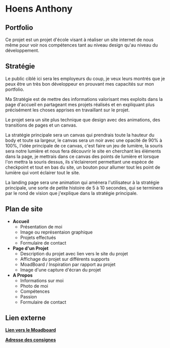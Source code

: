 # Hoens Anthony

## Portfolio

Ce projet est un projet d'école visant à réaliser un site internet de nous même pour voir nos compétences tant au niveau design qu'au niveau du développement.

## Stratégie

Le public ciblé ici sera les employeurs du coup, je veux leurs montrés que je peux être un très bon développeur en prouvant mes capacités sur mon portfolio.

Ma Stratégie est de mettre des informations valorisant mes exploits dans la page d'accueil en partageant mes projets réalisés et en expliquant plus précisément les choses apprises en travaillant sur le projet.

Le projet sera un site plus technique que design avec des animations, des transitions de pages et un canvas.

La stratégie principale sera un canvas qui prendrais toute la hauteur du body et toute sa largeur, le canvas sera un noir avec une opacité de 90% à 100%, l'idée principale de ce canvas, c'est faire un jeu de lumière, la souris sera notre lumière et nous fera découvrir le site en cherchant les éléments dans la page, je mettrais dans ce canvas des points de lumière et lorsque l'on mettra la souris dessus, ils s'éclaireront permettant une espèce de checkpoint et tout en bas du site, un bouton pour allumer tout les point de lumière qui vont éclairer tout le site.

La landing page sera une animation qui aménera l'utilisateur à la stratégie principale, une sorte de petite histoire de 5 à 10 secondes, qui se terminera par le rond de vision que j'explique dans la stratégie principale.

## Plan de site

- **Accueil**
    - Présentation de moi
    - Image ou représentaion graphique
    - Projets effectués
    - Formulaire de contact
- **Page d'un Projet**
    - Description du projet avec lien vers le site du projet
    - Affichage du projet sur différents supports
    - MoadBoard / Inspiration par rapport au projet
    - Image d'une capture d'écran du projet
- **A Propos**
    - Informations sur moi
    - Photo de moi
    - Compétences
    - Passion
    - Formulaire de contact

## Lien externe

[**Lien vers le Moadboard**](https://app.milanote.com/1Lavzy1wpfUuac?p=miYRHAvVFo4)

[**Adresse des consignes**](https://github.com/hepl-dw/projet-portfolio)